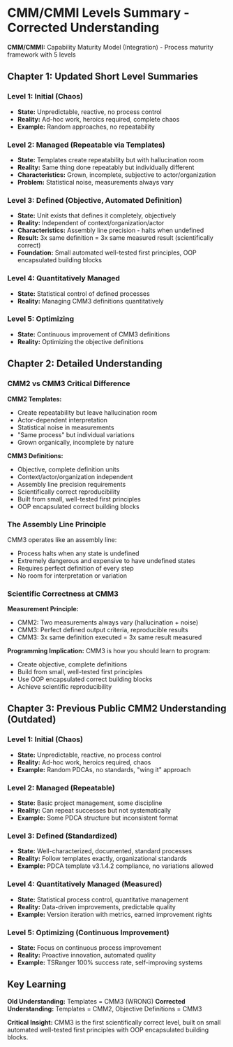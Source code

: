 # CMM/CMMI Levels Summary - Corrected Understanding

**CMM/CMMI:** Capability Maturity Model (Integration) - Process maturity framework with 5 levels

## Chapter 1: Updated Short Level Summaries

### Level 1: Initial (Chaos)
- **State:** Unpredictable, reactive, no process control
- **Reality:** Ad-hoc work, heroics required, complete chaos
- **Example:** Random approaches, no repeatability

### Level 2: Managed (Repeatable via Templates)
- **State:** Templates create repeatability but with hallucination room
- **Reality:** Same thing done repeatably but individually different
- **Characteristics:** Grown, incomplete, subjective to actor/organization
- **Problem:** Statistical noise, measurements always vary

### Level 3: Defined (Objective, Automated Definition)
- **State:** Unit exists that defines it completely, objectively
- **Reality:** Independent of context/organization/actor
- **Characteristics:** Assembly line precision - halts when undefined
- **Result:** 3x same definition = 3x same measured result (scientifically correct)
- **Foundation:** Small automated well-tested first principles, OOP encapsulated building blocks

### Level 4: Quantitatively Managed
- **State:** Statistical control of defined processes
- **Reality:** Managing CMM3 definitions quantitatively

### Level 5: Optimizing
- **State:** Continuous improvement of CMM3 definitions
- **Reality:** Optimizing the objective definitions

## Chapter 2: Detailed Understanding

### CMM2 vs CMM3 Critical Difference

**CMM2 Templates:**
- Create repeatability but leave hallucination room
- Actor-dependent interpretation
- Statistical noise in measurements
- "Same process" but individual variations
- Grown organically, incomplete by nature

**CMM3 Definitions:**
- Objective, complete definition units
- Context/actor/organization independent
- Assembly line precision requirements
- Scientifically correct reproducibility
- Built from small, well-tested first principles
- OOP encapsulated correct building blocks

### The Assembly Line Principle

CMM3 operates like an assembly line:
- Process halts when any state is undefined
- Extremely dangerous and expensive to have undefined states
- Requires perfect definition of every step
- No room for interpretation or variation

### Scientific Correctness at CMM3

**Measurement Principle:**
- CMM2: Two measurements always vary (hallucination + noise)
- CMM3: Perfect defined output criteria, reproducible results
- CMM3: 3x same definition executed = 3x same result measured

**Programming Implication:**
CMM3 is how you should learn to program:
- Create objective, complete definitions
- Build from small, well-tested first principles
- Use OOP encapsulated correct building blocks
- Achieve scientific reproducibility

## Chapter 3: Previous Public CMM2 Understanding (Outdated)

### Level 1: Initial (Chaos)
- **State:** Unpredictable, reactive, no process control
- **Reality:** Ad-hoc work, heroics required, chaos
- **Example:** Random PDCAs, no standards, "wing it" approach

### Level 2: Managed (Repeatable)
- **State:** Basic project management, some discipline
- **Reality:** Can repeat successes but not systematically
- **Example:** Some PDCA structure but inconsistent format

### Level 3: Defined (Standardized)
- **State:** Well-characterized, documented, standard processes
- **Reality:** Follow templates exactly, organizational standards
- **Example:** PDCA template v3.1.4.2 compliance, no variations allowed

### Level 4: Quantitatively Managed (Measured)
- **State:** Statistical process control, quantitative management
- **Reality:** Data-driven improvements, predictable quality
- **Example:** Version iteration with metrics, earned improvement rights

### Level 5: Optimizing (Continuous Improvement)
- **State:** Focus on continuous process improvement
- **Reality:** Proactive innovation, automated quality
- **Example:** TSRanger 100% success rate, self-improving systems

## Key Learning

**Old Understanding:** Templates = CMM3 (WRONG)
**Corrected Understanding:** Templates = CMM2, Objective Definitions = CMM3

**Critical Insight:** CMM3 is the first scientifically correct level, built on small automated well-tested first principles with OOP encapsulated building blocks.